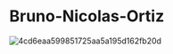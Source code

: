 # Bruno-Nicolas-Ortiz
![4cd6eaa599851725aa5a195d162fb20d](https://github.com/user-attachments/assets/3fecf094-efe1-45b3-9e8b-f0e2f9958000)
